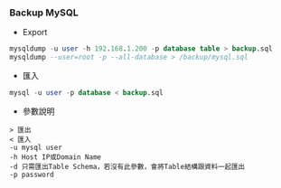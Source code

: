 ### Backup MySQL
  * Export
  ```sql
  mysqldump -u user -h 192.168.1.200 -p database table > backup.sql
  mysqldump --user=root -p --all-database > /backup/mysql.sql
  ```
  * 匯入 
  ```sql
  mysql -u user -p database < backup.sql
  ```
  * 參數說明
  ```shell
  > 匯出
  < 匯入
  -u mysql user
  -h Host IP或Domain Name
  -d 只需匯出Table Schema，若沒有此參數，會將Table結構跟資料一起匯出
  -p password
  ```
